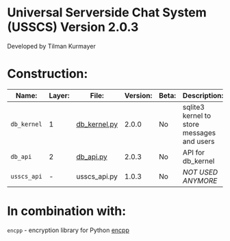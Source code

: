 # Universal Serverside Chat System (USSCS)   Version 2.0.3
Developed by Tilman Kurmayer

# Construction:
| Name: | Layer: | File: | Version: | Beta: | Description: |
|-------|--------|-------|----------|-------|--------------|
|  `db_kernel` | 1 | [db_kernel.py](db_kernel.py) | 2.0.0 | No | sqlite3 kernel to store messages and users |
| `db_api` | 2 | [db_api.py](db_api.py) | 2.0.3 | No | API for db_kernel|
| `usscs_api` | - | usscs_api.py | 1.0.3 | No | *NOT USED ANYMORE* |



# In combination with:
`encpp` - encryption library for Python [encpp](https://github.com/tchello45/encpp) 
